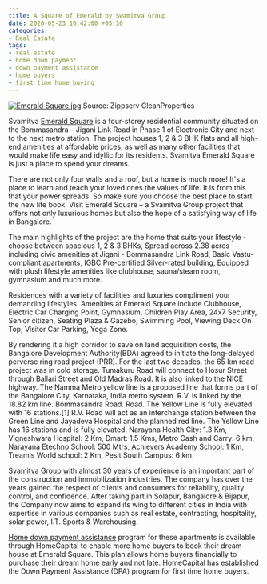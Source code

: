```yaml
---
title: A Square of Emerald by Swamitva Group
date: 2020-05-23 10:42:00 +05:30
categories:
- Real Estate
tags:
- real estate
- home down payment
- down payment assistance
- home buyers
- first time home buying
---
```


[![Emerald Square.jpg](/uploads/Emerald%20Square.jpg)](https://homecapital.in/property/297/svamitva-emerald-square-2-bhk)
Source: Zippserv CleanProperties

Svamitva [Emerald Square](https://homecapital.in/property/297/svamitva-emerald-square-2-bhk) is a four-storey residential community situated on the Bommasandra – Jigani Link Road in Phase 1 of Electronic City and next to the next metro station. The project houses 1, 2 & 3 BHK flats and all high-end amenities at affordable prices, as well as many other facilities that would make life easy and idyllic for its residents. Svamitva Emerald Square is just a place to spend your dreams.

There are not only four walls and a roof, but a home is much more! It's a place to learn and teach your loved ones the values of life. It is from this that your power spreads. So make sure you choose the best place to start the new life book. Visit Emerald Square – a Svamitva Group project that offers not only luxurious homes but also the hope of a satisfying way of life in Bangalore.

The main highlights of the project are the home that suits your lifestyle - choose between spacious 1, 2 & 3 BHKs, Spread across 2.38 acres including civic amenities at Jigani - Bommasandra Link Road, Basic Vastu-compliant apartments, IGBC Pre-certified Silver-rated building, Equipped with plush lifestyle amenities like clubhouse, sauna/steam room, gymnasium and much more. 


Residences with a variety of facilities and luxuries compliment your demanding lifestyles. Amenities at Emerald Square include Clubhouse, Electric Car Charging Point, Gymnasium, Children Play Area, 24x7 Security, Senior citizen, Seating Plaza & Gazebo, Swimming Pool, Viewing Deck On Top, Visitor Car Parking, Yoga Zone.

By rendering it a high corridor to save on land acquisition costs, the Bangalore Development Authority(BDA) agreed to initiate the long-delayed perverse ring road project (PRR). For the last two decades, the 65 km road project was in cold storage. Tumakuru Road will connect to Hosur Street through Ballari Street and Old Madras Road. It is also linked to the NICE highway. The Namma Metro yellow line is a proposed line that forms part of the Bangalore City, Karnataka, India metro system. R.V. is linked by the 18.82 km line. Bommasandra Road. Road. The Yellow Line is fully elevated with 16 stations.[1] R.V. Road will act as an interchange station between the Green Line and Jayadeva Hospital and the planned red line. The Yellow Line has 16 stations and is fully elevated. Narayana Health City: 1.3 Km, Vigneshwara Hospital: 2 Km, Dmart: 1.5 Kms, Metro Cash and Carry: 6 km, Narayana Etechno School: 500 Mtrs, Achievers Academy School: 1 Km, Treamis World school: 2 Km, Pesit South Campus: 6 km.

[Svamitva Group](https://homecapital.in/offering/developer/svamitva-developer) with almost 30 years of experience is an important part of the construction and immobilization industries. The company has over the years gained the respect of clients and consumers for reliability, quality control, and confidence. After taking part in Solapur, Bangalore & Bijapur, the Company now aims to expand its wing to different cities in India with expertise in various companies such as real estate, contracting, hospitality, solar power, I.T. Sports & Warehousing.

[Home down payment assistance](https://homecapital.in) program for these apartments is available through HomeCapital to enable more home buyers to book their dream house at Emerald Square. This plan allows home buyers financially to purchase their dream home early and not late. HomeCapital has established the Down Payment Assistance (DPA) program for first time home buyers.

